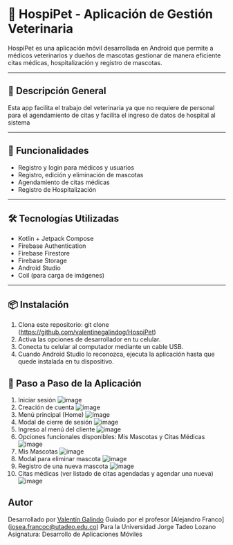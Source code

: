 # 🐾 HospiPet - Aplicación de Gestión Veterinaria

HospiPet es una aplicación móvil desarrollada en Android que permite a médicos veterinarios y dueños de mascotas gestionar de manera eficiente citas médicas, hospitalización y registro de mascotas.

---

## 📌 Descripción General

Esta app facilita el trabajo del veterinaria ya que no requiere de personal para el agendamiento de citas y facilita el ingreso de datos de hospital al sistema

---

## 🚀 Funcionalidades

- Registro y login para médicos y usuarios
- Registro, edición y eliminación de mascotas
- Agendamiento de citas médicas
- Registro de Hospitalización

---

## 🛠️ Tecnologías Utilizadas

- Kotlin + Jetpack Compose
- Firebase Authentication
- Firebase Firestore
- Firebase Storage
- Android Studio
- Coil (para carga de imágenes)

---

## 📦 Instalación

1. Clona este repositorio:
   git clone (https://github.com/valentinegalindog/HospiPet)
2. Activa las opciones de desarrollador en tu celular.
3. Conecta tu celular al computador mediante un cable USB.
4. Cuando Android Studio lo reconozca, ejecuta la aplicación hasta que quede instalada en tu dispositivo.

## 📸 Paso a Paso de la Aplicación

1. Iniciar sesión
![image](https://github.com/user-attachments/assets/079f7f3f-059e-4d4f-97ff-5435e0d92621)
2. Creación de cuenta
![image](https://github.com/user-attachments/assets/b8a2bff7-494f-4d9c-a447-3fb2058ab5db)
3. Menú principal (Home)
![image](https://github.com/user-attachments/assets/4769d3f5-1471-4f27-a7f6-404b82bf11d0)
4. Modal de cierre de sesión
![image](https://github.com/user-attachments/assets/e12354c8-b47f-48af-9b79-65c7a04fb54d)
5. Ingreso al menú del cliente
![image](https://github.com/user-attachments/assets/4989a444-77da-4b1f-9a80-85fa5a0cfa7b)
6. Opciones funcionales disponibles: Mis Mascotas y Citas Médicas
![image](https://github.com/user-attachments/assets/94c5c057-a67f-4a3b-8a3f-fd07597ca752)
7. Mis Mascotas
![image](https://github.com/user-attachments/assets/571da839-3305-444c-8f1c-c7ec7eda414c)
8. Modal para eliminar mascota
![image](https://github.com/user-attachments/assets/e329b799-2d50-4547-891d-7ee6545fde60)
9. Registro de una nueva mascota
![image](https://github.com/user-attachments/assets/60e38857-4fa9-43cc-894c-9d89fe2a421c)
10. Citas médicas (ver listado de citas agendadas y agendar una nueva)
![image](https://github.com/user-attachments/assets/625115ef-629a-45bc-ac1e-b403782c8aa9)

## Autor

Desarrollado por [Valentín Galindo](valentine.galindog@utadeo.edu.co)
Guiado por el profesor [Alejandro Franco] (josea.francoc@utadeo.edu.co)
Para la Universidad Jorge Tadeo Lozano
Asignatura: Desarrollo de Aplicaciones Móviles

